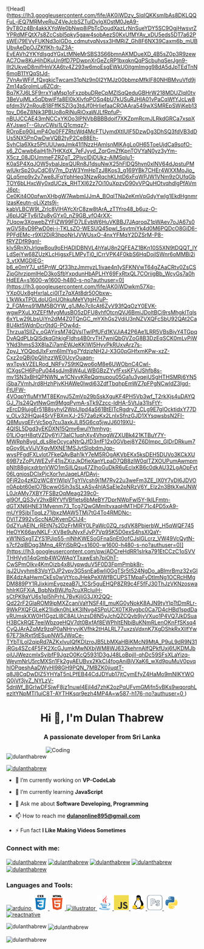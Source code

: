 ![Head]([https://lh3.googleusercontent.com/fife/AK0iWDzy_SlqIQKKsmIbAs8DKLQQFuL-jEQ7MRMveRuZ4VeJcbSZTuIDvlgXOstM0JeA9-9yT8Oz4Br4akkXYoWe0bNwp8iPbTcDoudXazLrNnSueYDY5SC9OgjHwsvrZYPRdMFQtX7s8ZcCsbI5pky5gaw4sobAezS0KxUfMYAv_xDU5eds5DT7a62PsWEj79EVyFUKNd3olGDo_cdmutvqNvsx3HMRiZ_Gh8F6NX39Caxm6b_mUBUbvAeDpOJZKflKh-tuZ3A-EvEAVh2YKYdlsgdYGxLtMNeMrSBS3S66bmnAKMDueXD_4B5sZ0p3R9zewAC7Ow8KuHihDKuUn9fD7PDwpnXrGeZcRP1bxqknQqPScbuhqSerJgn9-IIt2UkveD8mifHnVXA6tv4Z293w6moEsgEWkU0itgmImgg98dA5dJpTEdTnN6moB11YQqStJd-7VnAvWFif_fQxgkjcTwcam31pNz9n0I2YMJz00bbmpMfkIF80NHBMvuVfd9jZm14aSroImLu6ZCdr-Bq7K7J6LSF9rrxYjaMsp1oFxzpbuDReCpMZlSqQeduGBHrW218MDUZIqI0tv3BeVujMLx5qDbwIFfa8El0kXlvfqPOSq4bU7kUSuRJHlA01vPaCqWfYJcLw8pfdm3V2nRouB18FffKSZI3g3tdJf0HrIiefaaCROAAra549wXSMREpSWjKeb13tpv_D6eZ8Nik3PBUo8oRiNuRiOxaWJLfRpfuP-nBUJCCAE43mNCCxYKOo3lPNVbBBBBdoif7XKZpmRcmJLRkdGRCa7xspXAYJswoT--GluvCWsi1LQ1cmqz7-ROrpEp90iLmP4Op0FFZRtcWd4McFTUymdXtIUlF5DzwDg3DhSQ3fdVB3dDUs5NX5PnOwDwVQB2tyP2Ce88Eh-SvhCla6Xkz5PtUUUwqJmk41l1NzzHAmlsnMlKAgLo0H65ToeUjdCa9sofO-s6_ZCwwb6aiHj1h7HKXdX_7eFJyyd_ZqrGmZfKpnTOVYaN0yz3yYm-X5cz_08JDUmmeFZRZgT_2PjvclDjDUkz-AlMSplu1-K0aSP4XqJOW5ybaIJpxQURn8J1dsuNwX25hFlDQ5hvn0xlNV64dJpstuPMwlUkrSp20uCdC6V7m_DzW3YmHpTzJ8Kos3_g169YBk7CHEr4WXXMoJio_QLq5mp9v2v7we8JFqYphHeg3NzwRqchKLhtD6xFqWPJW1VNm9zOUfqGbTOY6bLHxcWy0xdUCzk_RHTXl62z7Oi10uXpzvD90vVPQuHOtvqhdlgPfAVmJ6pt-Ce0Kit4O0pfwnXHbgW7AwbmlJJmA_BOqlTNa2eKmVpGdyYwIg1EkdHgnmrlzasKeutn-oLiXzts9j-kabVLBCW9I_Zrlc8VlHAYcXrC8zw8tArA_zT1Yro48_b6uz-O-J6plJQFTy6i12u8yGYx0_nZ9GB_yfO4rXX-7Uqow3XgwebZYFIZW99FD7LEvbW6HuVKBBJ7JAqroqZ1pWAev7oJA67s0wGV58vD9PwD0ej-j-TKLsZO-WESUQ45pwl_5svtmiYk4d0M6PQDcO8GiD6-PPFdEMc-r9XI2DiR3hpoNrIJVWUsxO-4nxYFMqY2DZSrM-P8-fRYZDfR9gnI-kIv5RnXhJrIgwBou9oEHADlDBNVL4hYaU8n2QFEAZ1BKn10S5XN9tDQQT_lYLdSejYw68ZUzKLcHigsxFLMPyTj0_lCrrVPK4F0kbS6HqDojlSWnr6oMMBi2i3_ytXMGDIEG-b6_e0mY7J_st5PnW_Qf33hzJmmyzL1ivae4n1ySFKNVwT64gZAaCRtv0ZsCSZjpGhrzjpmIHeD3koSfbYxpdunHbAPLHY69FxRtxQL7COriigBb_WcyGs7a0hHdEEA=s1600-w1600-h480-s-no?authuser=0](https://lh3.googleusercontent.com/fife/AK0iWDwkm57Xq-YXp0Ux8gHxrIaLci0ITz7qXAt8dr50Obxw-L1kWkxTP0LdoUGnUOhkuMeYVtgH7uP-2_FGMms91MM5BOYW_g1JMo7cllcAt6ZyV93fQqOzY0EVK-wgwPXuLXtZEFfMygMusBO5zDFU8vhfOtcnQVJ6BmiJDoltBCi9rsMhgkITqls6xYLw29LbsUiYn2dM4Z0TQnGC_mYXhGs2VdiU3nNZVXQFcSbU92QAt2Ca8U4kt5WdnDcr0tdG-POw4d-Thrzua1SIIZy_oGAYjrsM74QVsITwlPfUFd1KVJiA42P6Ae1LRR5VBsBjvY4TGpqDvAQdPLbQISdkqGhkigFIdhs4B0rvTH7wniQbGVZoG8B3DzEqSCK0mLvPiWYNd3hmsS3X8IaZi7amEWJeKKlWl5HyvPkRUxvArz7s-ZpyJ_YOQpdJlxFxm6ImIYsg7YdzjzNH2J-X3G0pGHfxmKPw-xzZ-Cxz2oQBj0pQljhzzWE0UcyOuaqn-wxTpykVZELRod_NRFv7S9tKQwo6oM8e6UWObnC4Cwl-lCXgsCH6PoPu044sdJm8W4uLWBGBzZYyfFxsKFViJShfb8s-mv1SN3xBHQPNWN_w1CNyvKReQqmupou05Ga1u3yqejUSgHTHSMRj6YN5iSba7VmhJrd8HzhPjvKHAWe0lwdi63ZdfTbqhpEmWZ7pFPgNCwldZ3Igd-FtUFW-4VOqpYfluMYMT8EKnyJ5ZmVp29bSskXguKF4PH5Vb3wf_T2rkXjs4uDAYQGJ_7Is24QvtNwGm9MgqPymA-sTk9Zzcc-ldHA-5VtJa31lsFtY-zErcD9IujgEr51B8syhyl2WplJIpd4aS61BtEITcRgdryZ_CLg9E7gIOcktidxY77Dv_OLv32IHQaj4SrVFBXmXJ-2572a6zKx2LnIxSfnzGJD1XYsqwsbsN2FI-Q8MuyqEFrVc5pg7cu3axkJL85G6cq5jwJJ6019XU-4QISL5Dgd3yEKDXN15Qmv6wulYhmhyg-01LiOgrH8qtVZDy6Yj73aIC1uqhXy4VhqgWZXUBk421KTBuY7Y-MWRphBygI_dLs8leOcycaNtrQJfD3nfF12x0GVbej8YZ6Dlmpc_GlDrDRkum7pGoy9LvViJVXgvMXNE1MSJvtSlobdmJgp-wvsPFgdFXLvlot7FkeQAvBah1kY7eM5ROgAKVbEKx5ksDEH5DUVo3KCkXU69B7zZoPUWEZvF41jsZXizJkDfieXanYLpaD7QB8zlW0qlTZXOUPumAwmpmpNIt88gicxdrbnVWO1mSiILQsu47ZIhoGuDkR6uEcIxKB6c0dkAU32LgAOpFyt06LgnjosDCIxPjcXor1vrJaqeLAfDAvj-0FjR2o4zKDzWC8YlWlpVTgYIVcsh9j1M7Ry22u3weFm3ZE_lX0Y7yDI6JDVOn0Apbt60elO7Bcww0Sih3sSLxASv4hlASaEle2pNRzV6Y_Elz2n3BtkXwlJNWL0JrAMy7XBY7FSBzOqMeag239c0-gl9Of_QS3vV2hxBRYVfVBfIets6bMeBY7DprNWpFwl5Y-IkILFmtn-dGTXN6HNE31Myenm73_Tcg7QwGMmItvxaqHMTHDF71c4PD5xA9-mUY9SjbiTpqLz71jbxzMAW5TMj7tG4To4RMDNc-DVITZ992ySccNAOKyenDClJ4-0dZYuAEIN_rREtN7s2DzFrMlRY0LPaWc0ZQ_rsdVK8PbierbW_H5qWQF745HeOYK66avNKLF-XV8e9uNyxFJyP7Vp95K5D0exS4hsXlQaY-xW1NiSxgTZYS1PJip55-nlNhKWESoGFnaSnEt0ofCJslGLcrz_VW49VcQytN-s7cf2qlBDqg3Mnq_4RYjSbRQ=s1600-w1600-h480-s-no?authuser=0)](https://lh3.googleusercontent.com/pw/ADCreHdRR1sIrka791EtCCzC1oSVVTHHVyti14qGmb4WOWAqYTxawEsh7piOhT-CwSPmOlkv4KmOizb4x8UypwduV5F0D3FpmPmbk8r-jsJ2Uyyhm83VqYDJP2ypv3G5snEa6wIj0GgTSr5t524NgDo_aBlmrBmz32xGIBK4dzAaHwmCkEs0wVtYcoJHekPeXIWfBCUPSTMpaFvDtlmNg1OCRcHMgDM889PY1RJixkjmEvgzeaB7j_1CSr5guEHQP8ZR9c4F5fFJ30ThJzVKNzoswahhIrKGFXiA_BqbNxBWJfp7cuXRcluiH-sCtPK9aYU6s1pl5hPrhL7BvKjIiG3JXt2QQ-Qd22rF2GlaROM9ipMXZcaniVaYNSF4lI_muKG0yNokK8AJN9tyYIpTtDmRLr-9WkPXQFGLeK21Iidkn0hLkK3INvg4SPpUCX0TKRvgbc0Ca7D4cHBd1spdDayRUmskXW0H1GgzLl8C8ALUnzsD8N5yJchQZCQvb9jyVXuo1P4VQ7JkDSuaH3BCkRQE7eeiWbzqeHQV7dt0BxfAf8EWPhItENbiBuKNmRLenOKnFfSKsq4CyQJArAZqMz9zqP0aNHryviKVfhk2tHALRL77uxzsVdxnK7XgDShkRxXllfYw67E73kRxt5tESupNW5JWqCe-TYbTlLoI2qipRd7AZKxIvuIQfKDIzroJB5LbMXaHBiKMcN9MtA_P9uL9dR9N31jRGs4SZc4F5FK2XcGJumkMwNXbjWM8WJ632kehrnAlfQPkfUxj6fJKDMJboiUJWezcmlxSyibfF9JgzO0KcQ5931D3gJ48LoBpjII-qhDc59SFsXLaYizq-WeymNrU5rcMXSn1Fk2gyAEUBvx2KkCI4fogAniBjVXaK6_wXd9puMuV0pvqhlOPqeshAaDWyHI98GH9PQN_7MBZK0jiuqtT-q8J8CqDwDIZ5YHYaT5nLPfEB44CdJDYub17jtCymEfyZ4HaMo9mNIKYWOQ0jVf3jvZ_NYLzV-5dnWf_BGrIwDFSjwF8jz1nuwl4Ejl4d7zhK2ozPqUFvmGMjfn5vBKs9wqorqhLezItYNpMTl1uiC8T-AYTHKsqr9ezh4MP4A=w587-h176-no?authuser=0 ](https://camo.githubusercontent.com/69a64c1db5c749cbf9b3cb40c1248ebdc6f6b7788b2d008506910a088af92ecd/68747470733a2f2f70726576696577732e31323372662e636f6d2f696d616765732f6b617270656e6b6f696c69612f6b617270656e6b6f696c6961313830362f6b617270656e6b6f696c69613138303630303031312f3130323938383830362d766563746f722d6c696e652d7765622d636f6e636570742d666f722d70726f6772616d6d696e672d6c696e6561722d7765622d62616e6e65722d666f722d636f64696e672d2e6a7067))
<h1 align="center">Hi 👋, I'm Dulan Thabrew</h1>
<h3 align="center">A passionate developer from Sri Lanka</h3>
<img align="right" alt="Coding" width="400" src="https://camo.githubusercontent.com/cae12fddd9d6982901d82580bdf321d81fb299141098ca1c2d4891870827bf17/68747470733a2f2f6d69726f2e6d656469756d2e636f6d2f6d61782f313336302f302a37513379765349765f7430696f4a2d5a2e676966">

<p align="left"> <img src="https://komarev.com/ghpvc/?username=dulanthabrew&label=Profile%20views&color=0e75b6&style=flat" alt="dulanthabrew" /> </p>

<p align="left"> <a href="https://twitter.com/dulanthabrew" target="blank"><img src="https://img.shields.io/twitter/follow/dulanthabrew?logo=twitter&style=for-the-badge" alt="dulanthabrew" /></a> </p>

- 🔭 I’m currently working on **VP-CodeLab**

- 🌱 I’m currently learning **JavaScript**

- 💬 Ask me about **Software Developing, Programming**

- 📫 How to reach me **dulanonline895@gmail.com**

- ⚡ Fun fact **I Like Making Videos Sometimes**

<h3 align="left">Connect with me:</h3>
<p align="left">
<a href="https://twitter.com/dulanthabrew" target="blank"><img align="center" src="https://raw.githubusercontent.com/rahuldkjain/github-profile-readme-generator/master/src/images/icons/Social/twitter.svg" alt="dulanthabrew" height="30" width="40" /></a>
<a href="https://linkedin.com/in/dulanthabrew" target="blank"><img align="center" src="https://raw.githubusercontent.com/rahuldkjain/github-profile-readme-generator/master/src/images/icons/Social/linked-in-alt.svg" alt="dulanthabrew" height="30" width="40" /></a>
<a href="https://fb.com/dulanthabrew" target="blank"><img align="center" src="https://raw.githubusercontent.com/rahuldkjain/github-profile-readme-generator/master/src/images/icons/Social/facebook.svg" alt="dulanthabrew" height="30" width="40" /></a>
<a href="https://instagram.com/dulanthabrew" target="blank"><img align="center" src="https://raw.githubusercontent.com/rahuldkjain/github-profile-readme-generator/master/src/images/icons/Social/instagram.svg" alt="dulanthabrew" height="30" width="40" /></a>
<a href="https://www.youtube.com/c/dulanthabrew" target="blank"><img align="center" src="https://raw.githubusercontent.com/rahuldkjain/github-profile-readme-generator/master/src/images/icons/Social/youtube.svg" alt="dulanthabrew" height="30" width="40" /></a>
</p>

<h3 align="left">Languages and Tools:</h3>
<p align="left"> <a href="https://www.arduino.cc/" target="_blank" rel="noreferrer"> <img src="https://cdn.worldvectorlogo.com/logos/arduino-1.svg" alt="arduino" width="40" height="40"/> </a> <a href="https://www.w3schools.com/css/" target="_blank" rel="noreferrer"> <img src="https://raw.githubusercontent.com/devicons/devicon/master/icons/css3/css3-original-wordmark.svg" alt="css3" width="40" height="40"/> </a> <a href="https://www.w3.org/html/" target="_blank" rel="noreferrer"> <img src="https://raw.githubusercontent.com/devicons/devicon/master/icons/html5/html5-original-wordmark.svg" alt="html5" width="40" height="40"/> </a> <a href="https://www.adobe.com/in/products/illustrator.html" target="_blank" rel="noreferrer"> <img src="https://www.vectorlogo.zone/logos/adobe_illustrator/adobe_illustrator-icon.svg" alt="illustrator" width="40" height="40"/> </a> <a href="https://www.java.com" target="_blank" rel="noreferrer"> <img src="https://raw.githubusercontent.com/devicons/devicon/master/icons/java/java-original.svg" alt="java" width="40" height="40"/> </a> <a href="https://developer.mozilla.org/en-US/docs/Web/JavaScript" target="_blank" rel="noreferrer"> <img src="https://raw.githubusercontent.com/devicons/devicon/master/icons/javascript/javascript-original.svg" alt="javascript" width="40" height="40"/> </a> <a href="https://www.linux.org/" target="_blank" rel="noreferrer"> <img src="https://raw.githubusercontent.com/devicons/devicon/master/icons/linux/linux-original.svg" alt="linux" width="40" height="40"/> </a> <a href="https://www.photoshop.com/en" target="_blank" rel="noreferrer"> <img src="https://raw.githubusercontent.com/devicons/devicon/master/icons/photoshop/photoshop-line.svg" alt="photoshop" width="40" height="40"/> </a> <a href="https://www.python.org" target="_blank" rel="noreferrer"> <img src="https://raw.githubusercontent.com/devicons/devicon/master/icons/python/python-original.svg" alt="python" width="40" height="40"/> </a> <a href="https://reactnative.dev/" target="_blank" rel="noreferrer"> <img src="https://reactnative.dev/img/header_logo.svg" alt="reactnative" width="40" height="40"/> </a> </p>

<p><img align="left" src="https://github-readme-stats.vercel.app/api/top-langs?username=dulanthabrew&show_icons=true&locale=en&layout=compact" alt="dulanthabrew" /></p>

<p>&nbsp;<img align="center" src="https://github-readme-stats.vercel.app/api?username=dulanthabrew&show_icons=true&locale=en" alt="dulanthabrew" /></p>

<p><img align="center" src="https://github-readme-streak-stats.herokuapp.com/?user=dulanthabrew&" alt="dulanthabrew" /></p>
